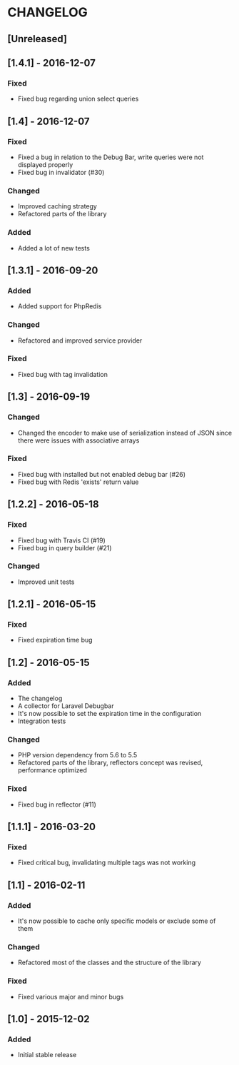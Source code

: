 # CHANGELOG

## [Unreleased]

## [1.4.1] - 2016-12-07
### Fixed
- Fixed bug regarding union select queries

## [1.4] - 2016-12-07
### Fixed
- Fixed a bug in relation to the Debug Bar, write queries were not displayed properly
- Fixed bug in invalidator (#30)

### Changed
- Improved caching strategy
- Refactored parts of the library

### Added
- Added a lot of new tests

## [1.3.1] - 2016-09-20
### Added
- Added support for PhpRedis

### Changed
- Refactored and improved service provider

### Fixed
- Fixed bug with tag invalidation

## [1.3] - 2016-09-19
### Changed
- Changed the encoder to make use of serialization instead of JSON since there were issues with associative arrays

### Fixed
- Fixed bug with installed but not enabled debug bar (#26)
- Fixed bug with Redis 'exists' return value

## [1.2.2] - 2016-05-18
### Fixed
- Fixed bug with Travis CI (#19)
- Fixed bug in query builder (#21)

### Changed
- Improved unit tests

## [1.2.1] - 2016-05-15
### Fixed
- Fixed expiration time bug

## [1.2] - 2016-05-15
### Added
- The changelog
- A collector for Laravel Debugbar 
- It's now possible to set the expiration time in the configuration
- Integration tests

### Changed
- PHP version dependency from 5.6 to 5.5
- Refactored parts of the library, reflectors concept was revised, performance optimized

### Fixed
- Fixed bug in reflector (#11)

## [1.1.1] - 2016-03-20
### Fixed
- Fixed critical bug, invalidating multiple tags was not working

## [1.1] - 2016-02-11
### Added
- It's now possible to cache only specific models or exclude some of them

### Changed
- Refactored most of the classes and the structure of the library

### Fixed
- Fixed various major and minor bugs

## [1.0] - 2015-12-02
### Added
- Initial stable release
